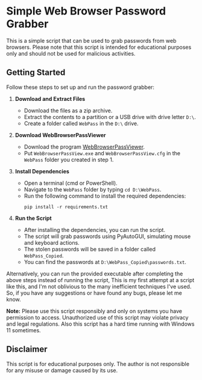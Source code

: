 # Simple Web Browser Password Grabber

This is a simple script that can be used to grab passwords from web browsers. Please note that this script is intended for educational purposes only and should not be used for malicious activities.

## Getting Started

Follow these steps to set up and run the password grabber:

1. **Download and Extract Files**
   - Download the files as a zip archive.
   - Extract the contents to a partition or a USB drive with drive letter `D:\`.
   - Create a folder called `WebPass` in the `D:\` drive.

2. **Download WebBrowserPassViewer**
   - Download the program [WebBrowserPassViewer](https://www.nirsoft.net/utils/web_browser_password.html).
   - Put `WebBrowserPassView.exe` and `WebBrowserPassView.cfg` in the `WebPass` folder you created in step 1.

3. **Install Dependencies**
   - Open a terminal (cmd or PowerShell).
   - Navigate to the `WebPass` folder by typing `cd D:\WebPass`.
   - Run the following command to install the required dependencies:
     ```shell
     pip install -r requirements.txt
     ```

4. **Run the Script**
   - After installing the dependencies, you can run the script.
   - The script will grab passwords using PyAutoGUI, simulating mouse and keyboard actions.
   - The stolen passwords will be saved in a folder called `WebPass_Copied`.
   - You can find the passwords at `D:\WebPass_Copied\passwords.txt`.

Alternatively, you can run the provided executable after completing the above steps instead of running the script, This is my first attempt at a script like this, and I'm not oblivious to the many inefficient techniques I've used. So, if you have any suggestions or have found any bugs, please let me know.

**Note:** Please use this script responsibly and only on systems you have permission to access. Unauthorized use of this script may violate privacy and legal regulations. Also this script has a hard time running with Windows 11 sometimes.


## Disclaimer

This script is for educational purposes only. The author is not responsible for any misuse or damage caused by its use.
